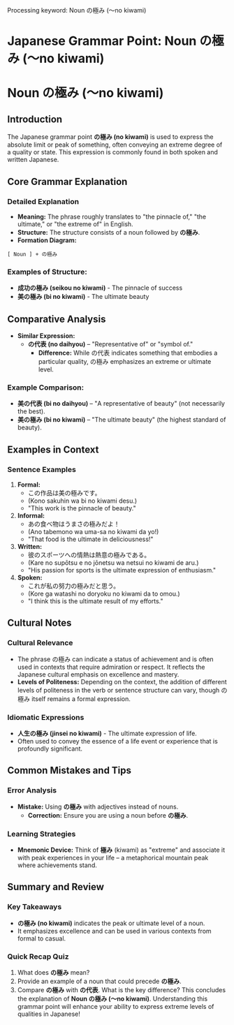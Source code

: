 Processing keyword: Noun の極み (〜no kiwami)
# Japanese Grammar Point: Noun の極み (〜no kiwami)
# Noun の極み (〜no kiwami)
## Introduction
The Japanese grammar point **の極み (no kiwami)** is used to express the absolute limit or peak of something, often conveying an extreme degree of a quality or state. This expression is commonly found in both spoken and written Japanese.
## Core Grammar Explanation
### Detailed Explanation
- **Meaning:** The phrase roughly translates to "the pinnacle of," "the ultimate," or "the extreme of" in English.
- **Structure:** The structure consists of a noun followed by **の極み**. 
- **Formation Diagram:**
```
[ Noun ] + の極み
```
### Examples of Structure:
- **成功の極み (seikou no kiwami)** - The pinnacle of success
- **美の極み (bi no kiwami)** - The ultimate beauty
## Comparative Analysis
- **Similar Expression:** 
  - **の代表 (no daihyou)** – "Representative of" or "symbol of." 
    - **Difference:** While の代表 indicates something that embodies a particular quality, の極み emphasizes an extreme or ultimate level.
  
### Example Comparison:
- **美の代表 (bi no daihyou)** – "A representative of beauty" (not necessarily the best).
- **美の極み (bi no kiwami)** – "The ultimate beauty" (the highest standard of beauty).
## Examples in Context
### Sentence Examples
1. **Formal:**
   - この作品は美の極みです。
   - (Kono sakuhin wa bi no kiwami desu.)
   - "This work is the pinnacle of beauty."
2. **Informal:**
   - あの食べ物はうまさの極みだよ！
   - (Ano tabemono wa uma-sa no kiwami da yo!)
   - "That food is the ultimate in deliciousness!"
3. **Written:**
   - 彼のスポーツへの情熱は熱意の極みである。
   - (Kare no supōtsu e no jōnetsu wa netsui no kiwami de aru.)
   - "His passion for sports is the ultimate expression of enthusiasm."
4. **Spoken:**
   - これが私の努力の極みだと思う。
   - (Kore ga watashi no doryoku no kiwami da to omou.)
   - "I think this is the ultimate result of my efforts."
## Cultural Notes 
### Cultural Relevance
- The phrase の極み can indicate a status of achievement and is often used in contexts that require admiration or respect. It reflects the Japanese cultural emphasis on excellence and mastery.
- **Levels of Politeness:** Depending on the context, the addition of different levels of politeness in the verb or sentence structure can vary, though の極み itself remains a formal expression.
### Idiomatic Expressions
- **人生の極み (jinsei no kiwami)** - The ultimate expression of life.
- Often used to convey the essence of a life event or experience that is profoundly significant.
## Common Mistakes and Tips
### Error Analysis
- **Mistake:** Using **の極み** with adjectives instead of nouns.
  - **Correction:** Ensure you are using a noun before **の極み**.
  
### Learning Strategies
- **Mnemonic Device:** Think of **極み** (kiwami) as "extreme" and associate it with peak experiences in your life – a metaphorical mountain peak where achievements stand.
## Summary and Review
### Key Takeaways
- **の極み (no kiwami)** indicates the peak or ultimate level of a noun.
- It emphasizes excellence and can be used in various contexts from formal to casual.
### Quick Recap Quiz
1. What does **の極み** mean?
2. Provide an example of a noun that could precede **の極み**.
3. Compare **の極み** with **の代表**. What is the key difference? 
This concludes the explanation of **Noun の極み (〜no kiwami)**. Understanding this grammar point will enhance your ability to express extreme levels of qualities in Japanese!
